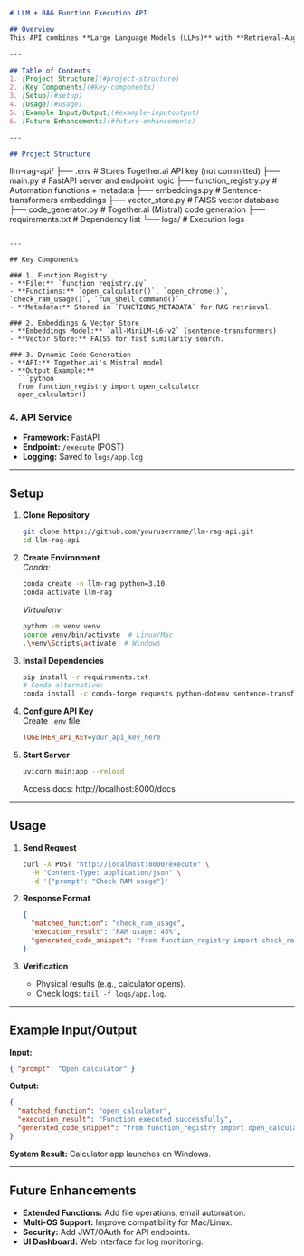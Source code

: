 ```markdown
# LLM + RAG Function Execution API

## Overview  
This API combines **Large Language Models (LLMs)** with **Retrieval-Augmented Generation (RAG)** to map natural language prompts (e.g., "Open calculator") to automation functions. It dynamically generates Python code, logs executions, and exposes endpoints via FastAPI.

---

## Table of Contents  
1. [Project Structure](#project-structure)  
2. [Key Components](#key-components)  
3. [Setup](#setup)  
4. [Usage](#usage)  
5. [Example Input/Output](#example-inputoutput)  
6. [Future Enhancements](#future-enhancements)

---

## Project Structure  
```
llm-rag-api/
├── .env                  # Stores Together.ai API key (not committed)
├── main.py               # FastAPI server and endpoint logic
├── function_registry.py  # Automation functions + metadata
├── embeddings.py         # Sentence-transformers embeddings
├── vector_store.py       # FAISS vector database
├── code_generator.py     # Together.ai (Mistral) code generation
├── requirements.txt      # Dependency list
└── logs/                 # Execution logs
```

---

## Key Components  

### 1. Function Registry  
- **File:** `function_registry.py`  
- **Functions:** `open_calculator()`, `open_chrome()`, `check_ram_usage()`, `run_shell_command()`  
- **Metadata:** Stored in `FUNCTIONS_METADATA` for RAG retrieval.  

### 2. Embeddings & Vector Store  
- **Embeddings Model:** `all-MiniLM-L6-v2` (sentence-transformers)  
- **Vector Store:** FAISS for fast similarity search.  

### 3. Dynamic Code Generation  
- **API:** Together.ai's Mistral model  
- **Output Example:**  
  ```python
  from function_registry import open_calculator
  open_calculator()
  ```

### 4. API Service  
- **Framework:** FastAPI  
- **Endpoint:** `/execute` (POST)  
- **Logging:** Saved to `logs/app.log`  

---

## Setup  

1. **Clone Repository**  
   ```bash
   git clone https://github.com/yourusername/llm-rag-api.git
   cd llm-rag-api
   ```

2. **Create Environment**  
   *Conda:*  
   ```bash
   conda create -n llm-rag python=3.10
   conda activate llm-rag
   ```  
   *Virtualenv:*  
   ```bash
   python -m venv venv
   source venv/bin/activate  # Linux/Mac
   .\venv\Scripts\activate  # Windows
   ```

3. **Install Dependencies**  
   ```bash
   pip install -r requirements.txt
   # Conda alternative:
   conda install -c conda-forge requests python-dotenv sentence-transformers faiss-cpu fastapi uvicorn psutil
   ```

4. **Configure API Key**  
   Create `.env` file:  
   ```ini
   TOGETHER_API_KEY=your_api_key_here
   ```

5. **Start Server**  
   ```bash
   uvicorn main:app --reload
   ```  
   Access docs: http://localhost:8000/docs  

---

## Usage  

1. **Send Request**  
   ```bash
   curl -X POST "http://localhost:8000/execute" \
     -H "Content-Type: application/json" \
     -d '{"prompt": "Check RAM usage"}'
   ```

2. **Response Format**  
   ```json
   {
     "matched_function": "check_ram_usage",
     "execution_result": "RAM usage: 45%",
     "generated_code_snippet": "from function_registry import check_ram_usage\ncheck_ram_usage()"
   }
   ```

3. **Verification**  
   - Physical results (e.g., calculator opens).  
   - Check logs: `tail -f logs/app.log`.  

---

## Example Input/Output  

**Input:**  
```json
{ "prompt": "Open calculator" }
```

**Output:**  
```json
{
  "matched_function": "open_calculator",
  "execution_result": "Function executed successfully",
  "generated_code_snippet": "from function_registry import open_calculator\nopen_calculator()"
}
```

**System Result:** Calculator app launches on Windows.  

---

## Future Enhancements  
- **Extended Functions:** Add file operations, email automation.  
- **Multi-OS Support:** Improve compatibility for Mac/Linux.  
- **Security:** Add JWT/OAuth for API endpoints.  
- **UI Dashboard:** Web interface for log monitoring.  
```